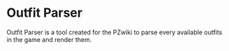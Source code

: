 # Outfit Parser
Outfit Parser is a tool created for the PZwiki to parse every available outfits in the game and render them.